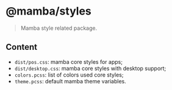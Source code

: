 # @mamba/styles

> Mamba style related package.

## Content

- `dist/pos.css`: mamba core styles for apps;
- `dist/desktop.css`: mamba core styles with desktop support;
- `colors.pcss`: list of colors used core styles;
- `theme.pcss`: default mamba theme variables.